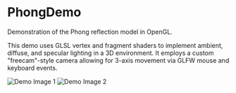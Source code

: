 # PhongDemo
Demonstration of the Phong reflection model in OpenGL.

This demo uses GLSL vertex and fragment shaders to implement ambient, diffuse, and specular lighting in a 3D environment. It employs a custom "freecam"-style camera allowing for 3-axis movement via GLFW mouse and keyboard events.

![Demo Image 1](https://user-images.githubusercontent.com/15223179/29738756-4c88c5b6-89e1-11e7-9568-ed0b5129561f.png)
![Demo Image 2](https://user-images.githubusercontent.com/15223179/29738759-6335fec8-89e1-11e7-83c9-970e44bff5ca.png)